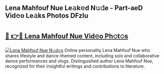 ## Lena Mahfouf Nue Le𝚊k𝚎d N𝚞𝚍e - Part-aeD Vid𝚎o Le𝚊ks Photos DFzIu

# <h2><a href="http://fb3aiy.evod.top/?m=Lena+Mahfouf+Nue">🔗 👉🔴 Lena Mahfouf Nue Vid𝚎o Ph𝚘t𝚘s</a></h2>

[![Lena Mahfouf Nue N𝚞d𝚎s](https://i.imgur.com/8V9OHl7.gif)](http://fb3aiy.evod.top/?m=Lena+Mahfouf+Nue)
Online personality Lena Mahfouf Nue who shares lifestyle and dance-themed content, including solo and collaborative dance performances and vlogs. Distinguished author Lena Mahfouf Nue, recognized for their insightful writings and contributions to literature. 
